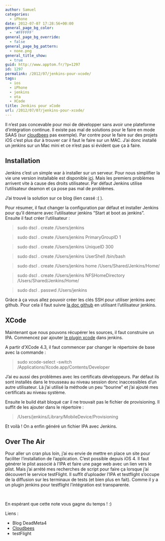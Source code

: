 ```yaml
---
author: Samuel
categories:
  - iPhone
date: 2012-07-07 17:28:56+00:00
general_page_bg_color:
  - '#FFFFFF'
general_page_bg_override:
  - false
general_page_bg_pattern:
  - none.png
general_title_show:
  - true
guid: http://www.apptom.fr/?p=1297
id: 1297
permalink: /2012/07/jenkins-pour-xcode/
tags:
  - ios
  - iPhone
  - jenkins
  - ota
  - XCode
title: Jenkins pour xCode
url: /2012/07/07/jenkins-pour-xcode/
---
```


Il n&#8217;est pas concevable pour moi de développer sans avoir une plateforme d&#8217;intégration continue. Il existe pas mal de solutions pour le faire en mode SAAS (sur <a title="Cloudbees" href="http://www.cloudbees.com/" target="_blank">cloudbees</a> pas exemple). Par contre pour le faire sur des projets iOS c&#8217;est plus dur à trouver car il faut le faire sur un MAC. J&#8217;ai donc installé un jenkins sur un Mac mini et ce n&#8217;est pas si évident que ça à faire.

## Installation

Jenkins c&#8217;est un simple war à installer sur un serveur. Pour nous simplifier la vie une version installable est disponible <a title="Jenkins installation" href="http://jenkins-ci.org/content/thank-you-downloading-os-x-installer" target="_blank">ici</a>. Mais les premiers problèmes arrivent vite à cause des droits utilisateur. Par défaut Jenkins utilise l&#8217;utilisateur deamon et ça pose pas mal de problèmes.

J&#8217;ai trouvé la solution sur ce blog (lien cassé :( ).

Pour résumer, il faut changer la configuration par défaut et installer Jenkins pour qu&#8217;il démarre avec l&#8217;utilisateur jenkins &#8220;Start at boot as jenkins&#8221;. Ensuite il faut créer l&#8217;utilisateur :

> sudo dscl . create /Users/jenkins
  
> sudo dscl . create /Users/jenkins PrimaryGroupID 1
  
> sudo dscl . create /Users/jenkins UniqueID 300
  
> sudo dscl . create /Users/jenkins UserShell /bin/bash
  
> sudo dscl . create /Users/jenkins home /Users/Shared/Jenkins/Home/
  
> sudo dscl . create /Users/jenkins NFSHomeDirectory /Users/Shared/Jenkins/Home/
  
> sudo dscl . passwd /Users/jenkins

Grâce à ça vous allez pouvoir créer les clés SSH pour utiliser jenkins avec github. Pour cela il faut suivre <a href="https://help.github.com/articles/generating-ssh-keys" target="_blank">la doc github</a> en utilisant l&#8217;utilisateur jenkins.

## XCode

Maintenant que nous pouvons récupérer les sources, il faut construire un IPA. Commencez par ajouter <a href="https://wiki.jenkins-ci.org/display/JENKINS/Xcode+Plugin" target="_blank">le plugin xcode</a> dans jenkins.

A partir d&#8217;XCode 4.3, il faut commencer par changer le répertoire de base avec la commande :

> sudo xcode-select -switch /Applications/Xcode.app/Contents/Developer

J&#8217;ai eu aussi des problèmes avec les certificats développeurs. Par défaut ils sont installés dans le trousseau au niveau session donc inaccessibles d&#8217;un autre utilisateur. Là j&#8217;ai utilisé la méthode un peu &#8220;bourine&#8221; et j&#8217;ai ajouté mes certificats au niveau système.

Ensuite le build était bloqué car il ne trouvait pas le fichier de provisioning. Il suffit de les ajouter dans le répertoire :

> /Users/jenkins/Library/MobileDevice/Provisioning

Et voilà ! On a enfin généré un fichier IPA avec Jenkins.

## Over The Air

Pour aller un cran plus loin, j&#8217;ai eu envie de mettre en place un site pour faciliter l&#8217;installation de l&#8217;application. C&#8217;est possible depuis iOS 4. Il faut générer le plist associé à l&#8217;IPA et faire une page web avec un lien vers le plist. Mais j&#8217;ai arrété mes recherches de script pour faire ça lorsque j&#8217;ai découvert le service testFlight. Il suffit d&#8217;uploader l&#8217;IPA et testflight s&#8217;occupe de la diffusion sur les terminaux de tests (et bien plus en fait). Comme il y a un plugin jenkins pour testflight l&#8217;intégration est transparente.

&nbsp;

En espérant que cette note vous gagne du temps ! :)

Liens :

  * Blog DeadMeta4
  * <a title="Cloudbees" href="http://www.cloudbees.com/" target="_blank">Cloudbees</a>
  * testFlight

&nbsp;